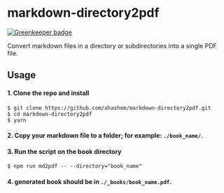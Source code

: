 # markdown-directory2pdf

[![Greenkeeper badge](https://badges.greenkeeper.io/ahashem/markdown-directory2pdf.svg)](https://greenkeeper.io/)

Convert markdown files in a directory or subdirectories into a single PDF file.

## Usage

#### 1. Clone the repo and install
```
$ git clone https://github.com/ahashem/markdown-directory2pdf.git
$ cd markdown-directory2pdf
$ yarn
```

#### 2. Copy your markdown file to a folder; for example: `./book_name/`.
#### 3. Run the script on the book directory

```
$ npm run md2pdf -- --directory="book_name"
```

#### 4. generated book should be in `./_books/book_name.pdf`.
